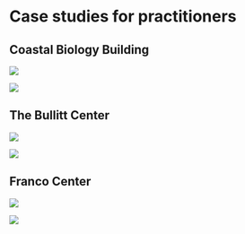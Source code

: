 # Case studies for practitioners

## Coastal Biology Building

![](<../.gitbook/assets/0 (14).png>)



![](<../.gitbook/assets/1 (37).png>)



## The Bullitt Center

![](<../.gitbook/assets/2 (6).png>)



![](<../.gitbook/assets/3 (6).png>)



## Franco Center

![](<../.gitbook/assets/4 (9).png>)



![](<../.gitbook/assets/5 (3).png>)
